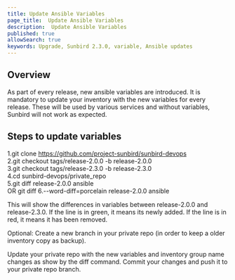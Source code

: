 ```yaml
---
title: Update Ansible Variables
page_title:  Update Ansible Variables
description:  Update Ansible Variables
published: true
allowSearch: true
keywords: Upgrade, Sunbird 2.3.0, variable, Ansible updates
---
```

## Overview
As part of every release, new ansible variables are introduced. It is mandatory to update your inventory with the new variables for every release. These will be used by various services and without variables, Sunbird will not work as expected.

## Steps to update variables

1.git clone https://github.com/project-sunbird/sunbird-devops  
2.git checkout tags/release-2.0.0 -b release-2.0.0  
3.git checkout tags/release-2.3.0 -b release-2.3.0  
4.cd sunbird-devops/private_repo  
5.git diff release-2.0.0 ansible  
    OR 
  git diff 6.--word-diff=porcelain release-2.0.0 ansible


This will show the differences in variables between release-2.0.0 and release-2.3.0. If the line is in green, it means its newly added. If the line is in red, it means it has been removed.

Optional: Create a new branch in your private repo (in order to keep a older inventory copy as backup).

Update your private repo with the new variables and inventory group name changes as show by the diff command. Commit your changes and push it to your private repo branch.
